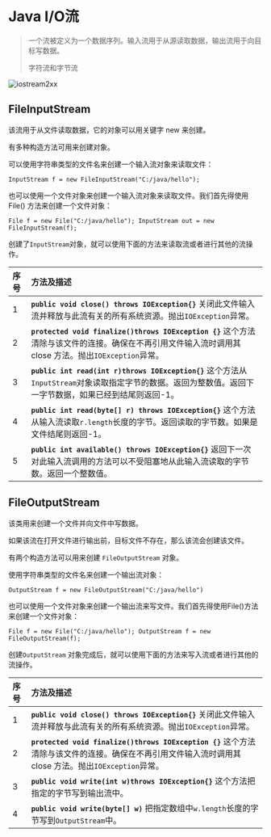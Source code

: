 # Java I/O流

> 一个流被定义为一个数据序列。输入流用于从源读取数据，输出流用于向目标写数据。
>
> 字符流和字节流

![iostream2xx](3EDA835DECAA40EEA0BB1E18ED40D4F8)

## FileInputStream

该流用于从文件读取数据，它的对象可以用关键字 new 来创建。

有多种构造方法可用来创建对象。

可以使用字符串类型的文件名来创建一个输入流对象来读取文件：

`InputStream f = new FileInputStream("C:/java/hello");`

也可以使用一个文件对象来创建一个输入流对象来读取文件。我们首先得使用 File() 方法来创建一个文件对象：

`File f = new File("C:/java/hello"); InputStream out = new FileInputStream(f);`

创建了`InputStream`对象，就可以使用下面的方法来读取流或者进行其他的流操作。

| **序号** | **方法及描述**                                               |
| :------- | :----------------------------------------------------------- |
| 1        | **`public void close() throws IOException{}`** 关闭此文件输入流并释放与此流有关的所有系统资源。抛出`IOException`异常。 |
| 2        | **`protected void finalize()throws IOException {}`** 这个方法清除与该文件的连接。确保在不再引用文件输入流时调用其 close 方法。抛出`IOException`异常。 |
| 3        | **`public int read(int r)throws IOException{}`** 这个方法从` InputStream `对象读取指定字节的数据。返回为整数值。返回下一字节数据，如果已经到结尾则返回-1。 |
| 4        | **`public int read(byte[] r) throws IOException{}`** 这个方法从输入流读取`r.length`长度的字节。返回读取的字节数。如果是文件结尾则返回-1。 |
| 5        | **`public int available() throws IOException{}`** 返回下一次对此输入流调用的方法可以不受阻塞地从此输入流读取的字节数。返回一个整数值。 |

## FileOutputStream

该类用来创建一个文件并向文件中写数据。

如果该流在打开文件进行输出前，目标文件不存在，那么该流会创建该文件。

有两个构造方法可以用来创建 `FileOutputStream` 对象。

使用字符串类型的文件名来创建一个输出流对象：

`OutputStream f = new FileOutputStream("C:/java/hello")`

也可以使用一个文件对象来创建一个输出流来写文件。我们首先得使用File()方法来创建一个文件对象：

`File f = new File("C:/java/hello"); OutputStream f = new FileOutputStream(f);`

创建`OutputStream` 对象完成后，就可以使用下面的方法来写入流或者进行其他的流操作。

| **序号** | **方法及描述**                                               |
| :------- | :----------------------------------------------------------- |
| 1        | **`public void close() throws IOException{}`** 关闭此文件输入流并释放与此流有关的所有系统资源。抛出`IOException`异常。 |
| 2        | **`protected void finalize()throws IOException {}`** 这个方法清除与该文件的连接。确保在不再引用文件输入流时调用其 close 方法。抛出`IOException`异常。 |
| 3        | **`public void write(int w)throws IOException{}`** 这个方法把指定的字节写到输出流中。 |
| 4        | **`public void write(byte[] w)`** 把指定数组中`w.length`长度的字节写到`OutputStream`中。 |